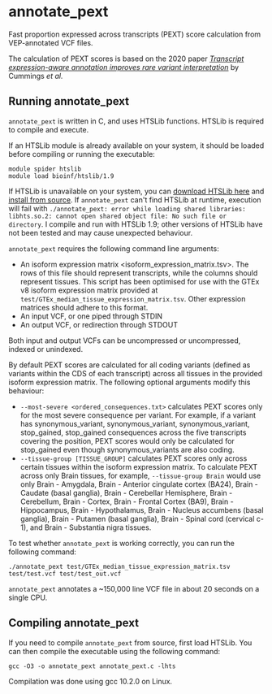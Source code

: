 # annotate_pext
Fast proportion expressed across transcripts (PEXT) score calculation from VEP-annotated VCF files.

The calculation of PEXT scores is based on the 2020 paper *[Transcript expression-aware annotation improves rare variant interpretation](https://www.nature.com/articles/s41586-020-2329-2)* by Cummings *et al.*

## Running annotate_pext

```annotate_pext``` is written in C, and uses HTSLib functions. HTSLib is required to compile and execute.

If an HTSLib module is already available on your system, it should be loaded before compiling or running the executable:

```
module spider htslib
module load bioinf/htslib/1.9
```

If HTSLib is unavailable on your system, you can [download HTSLib here](https://www.htslib.org/download/) and [install from source](https://github.com/samtools/htslib/blob/develop/INSTALL). If ```annotate_pext``` can't find HTSLib at runtime, execution will fail with ```./annotate_pext: error while loading shared libraries: libhts.so.2: cannot open shared object file: No such file or directory```. I compile and run with HTSLib 1.9; other versions of HTSLib have not been tested and may cause unexpected behaviour.

```annotate_pext``` requires the following command line arguments:
* An isoform expression matrix <isoform_expression_matrix.tsv>. The rows of this file should represent transcripts, while the columns should represent tissues. This script has been optimised for use with the GTEx v8 isoform expression matrix provided at ```test/GTEx_median_tissue_expression_matrix.tsv```. Other expression matrices should adhere to this format.
* An input VCF, or one piped through STDIN
* An output VCF, or redirection through STDOUT

Both input and output VCFs can be uncompressed or uncompressed, indexed or unindexed.

By default PEXT scores are calculated for all coding variants (defined as variants within the CDS of each transcript) across all tissues in the provided isoform expression matrix. The following optional arguments modify this behaviour:
* ```--most-severe <ordered_consequences.txt>``` calculates PEXT scores only for the most severe consequence per variant. For example, if a variant has synonymous_variant, synonymous_variant, synonymous_variant, stop_gained, stop_gained consequences across the five transcripts covering the position, PEXT scores would only be calculated for stop_gained even though synonymous_variants are also coding.
* ```--tissue-group [TISSUE_GROUP]``` calculates PEXT scores only across certain tissues within the isoform expression matrix. To calculate PEXT across only Brain tissues, for example, ```--tissue-group Brain``` would use only Brain - Amygdala, Brain - Anterior cingulate cortex (BA24), Brain - Caudate (basal ganglia), Brain - Cerebellar Hemisphere, Brain - Cerebellum, Brain - Cortex, Brain - Frontal Cortex (BA9), Brain - Hippocampus, Brain - Hypothalamus, Brain - Nucleus accumbens (basal ganglia), Brain - Putamen (basal ganglia), Brain - Spinal cord (cervical c-1), and Brain - Substantia nigra tissues.

To test whether ```annotate_pext``` is working correctly, you can run the following command:

```
./annotate_pext test/GTEx_median_tissue_expression_matrix.tsv test/test.vcf test/test_out.vcf
```
```annotate_pext``` annotates a ~150,000 line VCF file in about 20 seconds on a single CPU.

## Compiling annotate_pext

If you need to compile ```annotate_pext``` from source, first load HTSLib. You can then compile the executable using the following command:

```gcc -O3 -o annotate_pext annotate_pext.c -lhts```

Compilation was done using gcc 10.2.0 on Linux.

